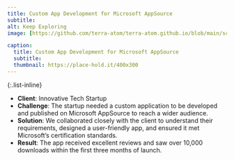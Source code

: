 ```yaml
---
title: Custom App Development for Microsoft AppSource
subtitle: 
alt: Keep Exploring
image: [https://github.com/terra-atom/terra-atom.github.io/blob/main/screenshot.PNG]

caption:
  title: Custom App Development for Microsoft AppSource
  subtitle: 
  thumbnail: https://place-hold.it/400x300
---
```



{:.list-inline}
- **Client**: Innovative Tech Startup
- **Challenge**: The startup needed a custom application to be developed and published on Microsoft AppSource to reach a wider audience.
- **Solution**: We collaborated closely with the client to understand their requirements, designed a user-friendly app, and ensured it met Microsoft’s certification standards.
- **Result**: The app received excellent reviews and saw over 10,000 downloads within the first three months of launch.
